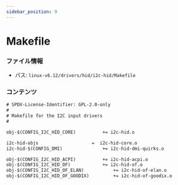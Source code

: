 ```yaml
---
sidebar_position: 9
---
```

# Makefile

### ファイル情報

- パス: `linux-v6.12/drivers/hid/i2c-hid/Makefile`

### コンテンツ

```txt
# SPDX-License-Identifier: GPL-2.0-only
#
# Makefile for the I2C input drivers
#

obj-$(CONFIG_I2C_HID_CORE)			+= i2c-hid.o

i2c-hid-objs					=  i2c-hid-core.o
i2c-hid-$(CONFIG_DMI)				+= i2c-hid-dmi-quirks.o

obj-$(CONFIG_I2C_HID_ACPI)			+= i2c-hid-acpi.o
obj-$(CONFIG_I2C_HID_OF)			+= i2c-hid-of.o
obj-$(CONFIG_I2C_HID_OF_ELAN)			+= i2c-hid-of-elan.o
obj-$(CONFIG_I2C_HID_OF_GOODIX)			+= i2c-hid-of-goodix.o

```
